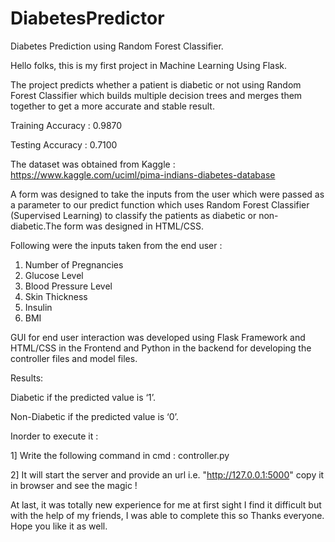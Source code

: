 # DiabetesPredictor
Diabetes Prediction using Random Forest Classifier.

Hello folks, this is my first project in Machine Learning Using Flask.

The project predicts whether a patient is diabetic or not using Random Forest Classifier which builds multiple decision trees and merges them together to get a more accurate and stable result.

Training Accuracy : 0.9870

Testing Accuracy : 0.7100

The dataset was obtained from Kaggle : https://www.kaggle.com/uciml/pima-indians-diabetes-database

A form was designed to take the inputs from the user which were passed as a parameter to our predict function which uses Random Forest Classifier (Supervised Learning) to classify the patients as diabetic or non-diabetic.The form was designed in HTML/CSS.

Following were the inputs taken from the end user :

1.	Number of Pregnancies
2.	Glucose Level
3.	Blood Pressure Level
4.	Skin Thickness
5.	Insulin
6.	BMI


GUI for end user interaction was developed using Flask Framework and HTML/CSS in the Frontend and Python in the backend for developing the controller files and model files.


Results:

Diabetic if the predicted value is ‘1’.

Non-Diabetic if the predicted value is ‘0’.


Inorder to execute it :

1] Write the following command in cmd : controller.py

2] It will start the server and provide an url i.e. "http://127.0.0.1:5000" copy it in browser and see the magic !


At last, it was totally new experience for me at first sight I find it difficult but with the help of my friends, I was able to complete this so Thanks everyone. Hope you like it as well. 
